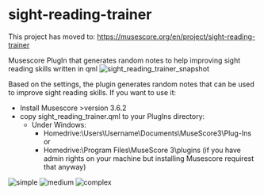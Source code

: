 # sight-reading-trainer

This project has moved to: https://musescore.org/en/project/sight-reading-trainer

Musescore PlugIn that generates random notes to help improving sight reading skills written in qml 
![sight_reading_trainer_snapshot](https://user-images.githubusercontent.com/4438915/149885363-70ea0ae9-5a21-4079-830e-cf86fc0ae4a6.png)

Based on the settings, the plugin generates random notes that can be used to improve sight reading skills.
If you want to use it:
- Install Musescore >version 3.6.2
- copy sight_reading_trainer.qml to your PlugIns directory:
  - Under Windows:
    - Homedrive:\Users\Username\Documents\MuseScore3\Plug-Ins or
    - Homedrive:\Program Files\MuseScore 3\plugins (if you have admin rights on your machine but installing Musescore requirest that anyway)
  

![simple](https://user-images.githubusercontent.com/4438915/149885475-d17b11f7-5b8b-4ea2-91e3-47058125a635.png)
![medium](https://user-images.githubusercontent.com/4438915/149885482-c7cebed4-2890-458d-b550-2950a7bb74ee.png)
![complex](https://user-images.githubusercontent.com/4438915/149885489-ea3b2678-c462-4ab0-afa5-19532782a41b.png)
